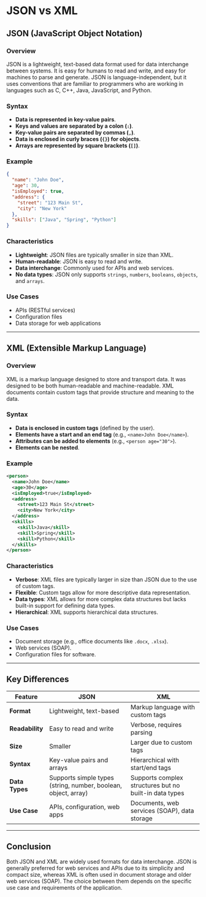 
# JSON vs XML

## JSON (JavaScript Object Notation)

### Overview
JSON is a lightweight, text-based data format used for data interchange between systems. It is easy for humans to read and write, and easy for machines to parse and generate. JSON is language-independent, but it uses conventions that are familiar to programmers who are working in languages such as C, C++, Java, JavaScript, and Python.

### Syntax
- **Data is represented in key-value pairs**.
- **Keys and values are separated by a colon (`:`)**.
- **Key-value pairs are separated by commas (`,`)**.
- **Data is enclosed in curly braces (`{}`) for objects**.
- **Arrays are represented by square brackets (`[]`)**.

### Example
```json
{
  "name": "John Doe",
  "age": 30,
  "isEmployed": true,
  "address": {
    "street": "123 Main St",
    "city": "New York"
  },
  "skills": ["Java", "Spring", "Python"]
}
```

### Characteristics
- **Lightweight**: JSON files are typically smaller in size than XML.
- **Human-readable**: JSON is easy to read and write.
- **Data interchange**: Commonly used for APIs and web services.
- **No data types**: JSON only supports `strings`, `numbers`, `booleans`, `objects`, and `arrays`.

### Use Cases
- APIs (RESTful services)
- Configuration files
- Data storage for web applications

---

## XML (Extensible Markup Language)

### Overview
XML is a markup language designed to store and transport data. It was designed to be both human-readable and machine-readable. XML documents contain custom tags that provide structure and meaning to the data.

### Syntax
- **Data is enclosed in custom tags** (defined by the user).
- **Elements have a start and an end tag** (e.g., `<name>John Doe</name>`).
- **Attributes can be added to elements** (e.g., `<person age="30">`).
- **Elements can be nested**.

### Example
```xml
<person>
  <name>John Doe</name>
  <age>30</age>
  <isEmployed>true</isEmployed>
  <address>
    <street>123 Main St</street>
    <city>New York</city>
  </address>
  <skills>
    <skill>Java</skill>
    <skill>Spring</skill>
    <skill>Python</skill>
  </skills>
</person>
```

### Characteristics
- **Verbose**: XML files are typically larger in size than JSON due to the use of custom tags.
- **Flexible**: Custom tags allow for more descriptive data representation.
- **Data types**: XML allows for more complex data structures but lacks built-in support for defining data types.
- **Hierarchical**: XML supports hierarchical data structures.

### Use Cases
- Document storage (e.g., office documents like `.docx`, `.xlsx`).
- Web services (SOAP).
- Configuration files for software.

---

## Key Differences

| Feature             | JSON                            | XML                             |
|---------------------|---------------------------------|---------------------------------|
| **Format**          | Lightweight, text-based         | Markup language with custom tags|
| **Readability**     | Easy to read and write          | Verbose, requires parsing       |
| **Size**            | Smaller                         | Larger due to custom tags       |
| **Syntax**          | Key-value pairs and arrays      | Hierarchical with start/end tags|
| **Data Types**      | Supports simple types (string, number, boolean, object, array) | Supports complex structures but no built-in data types |
| **Use Case**        | APIs, configuration, web apps   | Documents, web services (SOAP), data storage |

---

## Conclusion
Both JSON and XML are widely used formats for data interchange. JSON is generally preferred for web services and APIs due to its simplicity and compact size, whereas XML is often used in document storage and older web services (SOAP). The choice between them depends on the specific use case and requirements of the application.
